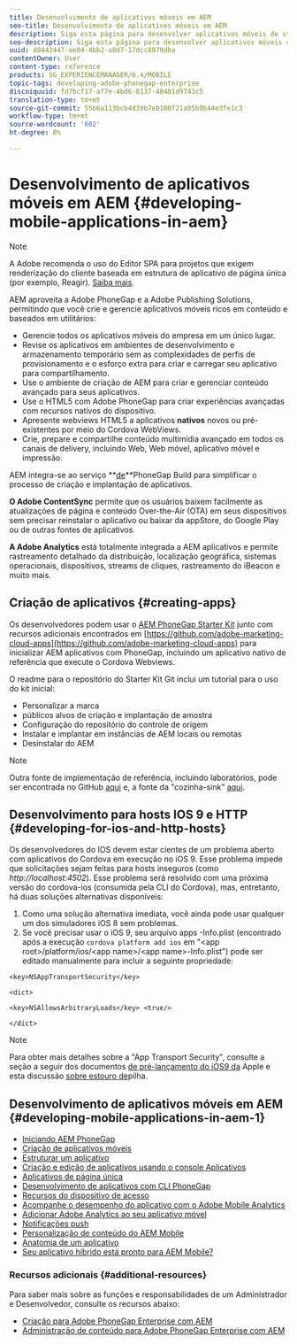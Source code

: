 ```yaml
---
title: Desenvolvimento de aplicativos móveis em AEM
seo-title: Desenvolvimento de aplicativos móveis em AEM
description: Siga esta página para desenvolver aplicativos móveis de start em AEM usando o Adobe PhoneGap Enterprise.
seo-description: Siga esta página para desenvolver aplicativos móveis de start em AEM usando o Adobe PhoneGap Enterprise.
uuid: d8442447-ee04-4bb2-a0d7-17dcc8979dba
contentOwner: User
content-type: reference
products: SG_EXPERIENCEMANAGER/6.4/MOBILE
topic-tags: developing-adobe-phonegap-enterprise
discoiquuid: fd7bcf17-af7e-4bd6-8137-48401d9743c5
translation-type: tm+mt
source-git-commit: 55b6a113bcb4d39b7eb100f21a05b9b44e3fe1c3
workflow-type: tm+mt
source-wordcount: '602'
ht-degree: 0%

---
```



# Desenvolvimento de aplicativos móveis em AEM {#developing-mobile-applications-in-aem}

>[!NOTE]
>
>A Adobe recomenda o uso do Editor SPA para projetos que exigem renderização do cliente baseada em estrutura de aplicativo de página única (por exemplo, Reagir). [Saiba mais](/help/sites-developing/spa-overview.md).

AEM aproveita a Adobe PhoneGap e a Adobe Publishing Solutions, permitindo que você crie e gerencie aplicativos móveis ricos em conteúdo e baseados em utilitários:

* Gerencie todos os aplicativos móveis do empresa em um único lugar.
* Revise os aplicativos em ambientes de desenvolvimento e armazenamento temporário sem as complexidades de perfis de provisionamento e o esforço extra para criar e carregar seu aplicativo para compartilhamento.
* Use o ambiente de criação de AEM para criar e gerenciar conteúdo avançado para seus aplicativos.
* Use o HTML5 com Adobe PhoneGap para criar experiências avançadas com recursos nativos do dispositivo.
* Apresente webviews HTML5 a aplicativos **nativos** novos ou pré-existentes por meio do Cordova WebViews.
* Crie, prepare e compartilhe conteúdo multimídia avançado em todos os canais de delivery, incluindo Web, Web móvel, aplicativo móvel e impressão.

AEM integra-se ao serviço **[de](https://build.phonegap.com/)**PhoneGap Build para simplificar o processo de criação e implantação de aplicativos.

**O Adobe ContentSync** permite que os usuários baixem facilmente as atualizações de página e conteúdo Over-the-Air (OTA) em seus dispositivos sem precisar reinstalar o aplicativo ou baixar da appStore, do Google Play ou de outras fontes de aplicativos.

**A Adobe Analytics** está totalmente integrada a AEM aplicativos e permite rastreamento detalhado da distribuição, localização geográfica, sistemas operacionais, dispositivos, streams de cliques, rastreamento do iBeacon e muito mais.

## Criação de aplicativos {#creating-apps}

Os desenvolvedores podem usar o [AEM PhoneGap Starter Kit](https://github.com/Adobe-Marketing-Cloud/aem-phonegap-starter-kit) junto com recursos adicionais encontrados em [https://github.com/adobe-marketing-cloud-apps](https://github.com/adobe-marketing-cloud-apps) para inicializar AEM aplicativos com PhoneGap, incluindo um aplicativo nativo de referência que execute o Cordova Webviews.

O readme para o repositório do Starter Kit Git inclui um tutorial para o uso do kit inicial:

* Personalizar a marca
* públicos alvos de criação e implantação de amostra
* Configuração do repositório do controle de origem
* Instalar e implantar em instâncias de AEM locais ou remotas
* Desinstalar do AEM

>[!NOTE]
>
>Outra fonte de implementação de referência, incluindo laboratórios, pode ser encontrada no GitHub [aqui](https://github.com/adobe-marketing-cloud-apps) e, a fonte da &quot;cozinha-sink&quot; [aqui](https://github.com/blefebvre/aem-phonegap-kitchen-sink).

## Desenvolvimento para hosts IOS 9 e HTTP {#developing-for-ios-and-http-hosts}

Os desenvolvedores do IOS devem estar cientes de um problema aberto com aplicativos do Cordova em execução no iOS 9. Esse problema impede que solicitações sejam feitas para hosts inseguros (como *http://localhost:4502*). Esse problema será resolvido com uma próxima versão do cordova-ios (consumida pela CLI do Cordova), mas, entretanto, há duas soluções alternativas disponíveis:

1. Como uma solução alternativa imediata, você ainda pode usar qualquer um dos simuladores iOS 8 sem problemas.
1. Se você precisar usar o iOS 9, seu arquivo apps -Info.plist (encontrado após a execução `cordova platform add ios` em &quot;&lt;app root>/platform/ios/&lt;app name>/&lt;app name>-Info.plist&quot;) pode ser editado manualmente para incluir a seguinte propriedade:

```
<key>NSAppTransportSecurity</key>

<dict>

<key>NSAllowsArbitraryLoads</key> <true/>

</dict>
```

>[!NOTE]
>
>Para obter mais detalhes sobre a &quot;App Transport Security&quot;, consulte a seção a seguir dos documentos [de pré-lançamento do iOS9 da](https://developer.apple.com/library/prerelease/ios/releasenotes/General/WhatsNewIniOS/Articles/iOS9.html#//apple_ref/doc/uid/TP40016198-SW14) Apple e esta discussão [sobre estouro de](https://stackoverflow.com/questions/30751053/ios9-ats-what-about-html5-based-apps/)pilha.

## Desenvolvimento de aplicativos móveis em AEM {#developing-mobile-applications-in-aem-1}

* [Iniciando AEM PhoneGap](/help/mobile/starting-aem-phonegap-app.md)
* [Criação de aplicativos móveis](/help/mobile/building-app-mobile-phonegap.md)
* [Estruturar um aplicativo](/help/mobile/phonegap-structure-an-app.md)
* [Criação e edição de aplicativos usando o console Aplicativos](/help/mobile/phonegap-apps-console.md)
* [Aplicativos de página única](/help/mobile/phonegap-single-page-applications.md)
* [Desenvolvimento de aplicativos com CLI PhoneGap](/help/mobile/phonegap-apps-pg-cli.md)
* [Recursos do dispositivo de acesso](/help/mobile/phonegap-access-device-features.md)
* [Acompanhe o desempenho do aplicativo com o Adobe Mobile Analytics](/help/mobile/phonegap-intro-to-app-analytics.md)
* [Adicionar Adobe Analytics ao seu aplicativo móvel](/help/mobile/phonegap-add-analytics-to-apps.md)
* [Notificações push](/help/mobile/phonegap-push-notifications.md)
* [Personalização de conteúdo do AEM Mobile](/help/mobile/phonegap-aem-mobile-content-personalization.md)
* [Anatomia de um aplicativo](/help/mobile/phonegap-apps-arch.md)
* [Seu aplicativo híbrido está pronto para AEM Mobile?](/help/mobile/phonegap-adding-content-to-imported-app.md)

### Recursos adicionais {#additional-resources}

Para saber mais sobre as funções e responsabilidades de um Administrador e Desenvolvedor, consulte os recursos abaixo:

* [Criação para Adobe PhoneGap Enterprise com AEM](/help/mobile/phonegap.md)
* [Administração de conteúdo para Adobe PhoneGap Enterprise com AEM](/help/mobile/administer-phonegap.md)
